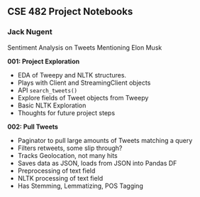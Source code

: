 ## CSE 482 Project Notebooks
### Jack Nugent
Sentiment Analysis on Tweets Mentioning Elon Musk

**001: Project Exploration**
- EDA of Tweepy and NLTK structures.
- Plays with Client and StreamingClient objects
- API `search_tweets()`
- Explore fields of Tweet objects from Tweepy
- Basic NLTK Exploration
- Thoughts for future project steps

**002: Pull Tweets**
- Paginator to pull large amounts of Tweets matching a query
- Filters retweets, some slip through?
- Tracks Geolocation, not many hits
- Saves data as JSON, loads from JSON into Pandas DF
- Preprocessing of text field
- NLTK processing of text field
- Has Stemming, Lemmatizing, POS Tagging
